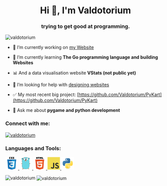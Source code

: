 <h1 align="center">Hi 👋, I'm Valdotorium</h1>
<h3 align="center">trying to get good at programming.</h3>

<p align="left"> <img src="https://komarev.com/ghpvc/?username=valdotorium&label=Profile%20views&color=0e75b6&style=flat" alt="valdotorium" /> </p>

- 🔭 I’m currently working on [my Website](https://github.com/Valdotorium/Website)

- 🌱 I’m currently learning **The Go programming language and building Websites**

- 📊 And a data visualisation website **VStats (not public yet)**

- 🤝 I’m looking for help with [designing websites](https://github.com/Valdotorium/Website)

- ✅ My most recent big project: [https://github.com/Valdotorium/PyKart](https://github.com/Valdotorium/PyKart)

- 💬 Ask me about **pygame and python development**

<h3 align="left">Connect with me:</h3>
<p align="left">
<a href="https://www.leetcode.com/valdotorium" target="blank"><img align="center" src="https://raw.githubusercontent.com/rahuldkjain/github-profile-readme-generator/master/src/images/icons/Social/leet-code.svg" alt="valdotorium" height="30" width="40" /></a>
</p>

<h3 align="left">Languages and Tools:</h3>
<p align="left"> <a href="https://www.w3schools.com/css/" target="_blank" rel="noreferrer"> <img src="https://raw.githubusercontent.com/devicons/devicon/master/icons/css3/css3-original-wordmark.svg" alt="css3" width="40" height="40"/> </a> <a href="https://golang.org" target="_blank" rel="noreferrer"> <img src="https://raw.githubusercontent.com/devicons/devicon/master/icons/go/go-original.svg" alt="go" width="40" height="40"/> </a> <a href="https://www.w3.org/html/" target="_blank" rel="noreferrer"> <img src="https://raw.githubusercontent.com/devicons/devicon/master/icons/html5/html5-original-wordmark.svg" alt="html5" width="40" height="40"/> </a> <a href="https://developer.mozilla.org/en-US/docs/Web/JavaScript" target="_blank" rel="noreferrer"> <img src="https://raw.githubusercontent.com/devicons/devicon/master/icons/javascript/javascript-original.svg" alt="javascript" width="40" height="40"/> </a> <a href="https://www.python.org" target="_blank" rel="noreferrer"> <img src="https://raw.githubusercontent.com/devicons/devicon/master/icons/python/python-original.svg" alt="python" width="40" height="40"/> </a> </p>

<p><img align="left" src="https://github-readme-stats.vercel.app/api/top-langs?username=valdotorium&show_icons=true&locale=en&layout=compact" alt="valdotorium" /></p>

<p>&nbsp;<img align="center" src="https://github-readme-stats.vercel.app/api?username=valdotorium&show_icons=true&locale=en" alt="valdotorium" /></p>
